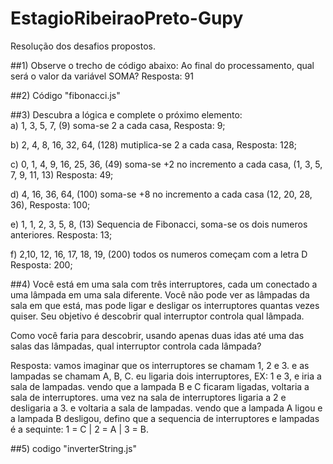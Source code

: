 # EstagioRibeiraoPreto-Gupy
Resolução dos desafios propostos.

##1) Observe o trecho de código abaixo: 
Ao final do processamento, qual será o valor da variável SOMA? 
Resposta: 91

##2) Código "fibonacci.js"

##3) Descubra a lógica e complete o próximo elemento:  
a) 1, 3, 5, 7, (9)
soma-se 2 a cada casa, Resposta: 9;

b) 2, 4, 8, 16, 32, 64, (128)
mutiplica-se 2 a cada casa, Resposta: 128;

c) 0, 1, 4, 9, 16, 25, 36, (49)
soma-se +2 no incremento a cada casa, (1, 3, 5, 7, 9, 11, 13) Resposta: 49;

d) 4, 16, 36, 64, (100)
soma-se +8 no incremento a cada casa (12, 20, 28, 36), Resposta: 100;

e) 1, 1, 2, 3, 5, 8, (13)
Sequencia de Fibonacci, soma-se os dois numeros anteriores. Resposta: 13;

f) 2,10, 12, 16, 17, 18, 19, (200)
todos os numeros começam com a letra D Resposta: 200;

##4) Você está em uma sala com três interruptores, cada um conectado a uma lâmpada em uma sala diferente. Você não pode ver as lâmpadas da sala em que está, mas pode ligar e desligar os interruptores quantas vezes quiser. Seu objetivo é descobrir qual interruptor controla qual lâmpada.

Como você faria para descobrir, usando apenas duas idas até uma das salas das lâmpadas, qual interruptor controla cada lâmpada?  

Resposta: vamos imaginar que os interruptores se chamam 1, 2 e 3. e as lampadas se chamam A, B, C.
eu ligaria dois interruptores, EX: 1 e 3, e iria a sala de lampadas.
vendo que a lampada B e C ficaram ligadas, voltaria a sala de interruptores.
uma vez na sala de interruptores ligaria a 2 e desligaria a 3. e voltaria a sala de lampadas.
vendo que a lampada A ligou e a lampada B desligou, defino que a sequencia de interruptores e lampadas é a sequinte:
1 = C | 2 = A | 3 = B.

##5) codigo "inverterString.js"
